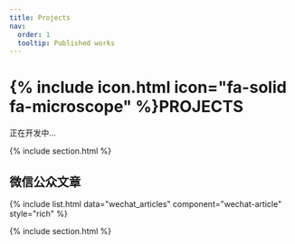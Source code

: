 ```yaml
---
title: Projects
nav:
  order: 1
  tooltip: Published works
---
```


# {% include icon.html icon="fa-solid fa-microscope" %}PROJECTS

正在开发中...

{% include section.html %}


## 微信公众文章

{% include list.html data="wechat_articles" component="wechat-article" style="rich" %}

{% include section.html %}



